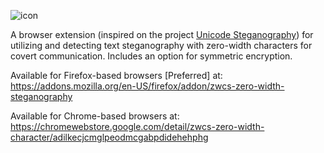 ![icon](https://github.com/user-attachments/assets/c582821c-efd0-4f61-81cc-12fc9ffc8cd1)

A browser extension (inspired on the project [Unicode Steganography](https://330k.github.io/misc_tools/unicode_steganography.html)) for utilizing and detecting text steganography with zero-width characters for covert communication. Includes an option for symmetric encryption.

Available for Firefox-based browsers [Preferred] at: https://addons.mozilla.org/en-US/firefox/addon/zwcs-zero-width-steganography

Available for Chrome-based browsers at: https://chromewebstore.google.com/detail/zwcs-zero-width-character/adilkecjcmglpeodmcgabpdidehehphg

